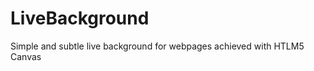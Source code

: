 LiveBackground
==============

Simple and subtle live background for webpages achieved with HTLM5 Canvas